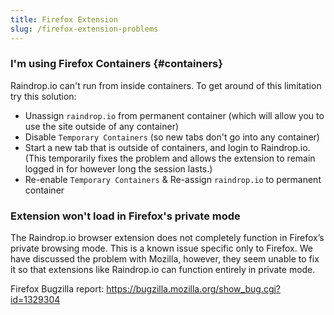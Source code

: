 ```yaml
---
title: Firefox Extension
slug: /firefox-extension-problems
---
```


### I'm using Firefox Containers {#containers}
Raindrop.io can't run from inside containers. To get around of this limitation try this solution:
- Unassign `raindrop.io` from permanent container (which will allow you to use the site outside of any container)
- Disable `Temporary Containers` (so new tabs don't go into any container)
- Start a new tab that is outside of containers, and login to Raindrop.io. (This temporarily fixes the problem and allows the extension to remain logged in for however long the session lasts.)
- Re-enable `Temporary Containers` & Re-assign `raindrop.io` to permanent container

### Extension won't load in Firefox's private mode
The Raindrop.io browser extension does not completely function in Firefox’s private browsing mode. 
This is a known issue specific only to Firefox. 
We have discussed the problem with Mozilla, however, they seem unable to fix it so that extensions like Raindrop.io can function entirely in private mode.

Firefox Bugzilla report: https://bugzilla.mozilla.org/show_bug.cgi?id=1329304
